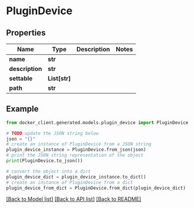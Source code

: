 # PluginDevice


## Properties

Name | Type | Description | Notes
------------ | ------------- | ------------- | -------------
**name** | **str** |  | 
**description** | **str** |  | 
**settable** | **List[str]** |  | 
**path** | **str** |  | 

## Example

```python
from docker_client.generated.models.plugin_device import PluginDevice

# TODO update the JSON string below
json = "{}"
# create an instance of PluginDevice from a JSON string
plugin_device_instance = PluginDevice.from_json(json)
# print the JSON string representation of the object
print(PluginDevice.to_json())

# convert the object into a dict
plugin_device_dict = plugin_device_instance.to_dict()
# create an instance of PluginDevice from a dict
plugin_device_from_dict = PluginDevice.from_dict(plugin_device_dict)
```
[[Back to Model list]](../README.md#documentation-for-models) [[Back to API list]](../README.md#documentation-for-api-endpoints) [[Back to README]](../README.md)


